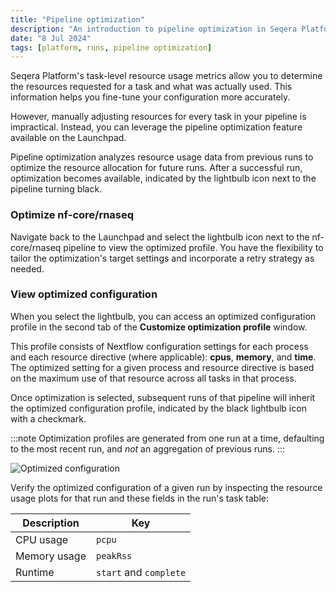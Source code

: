 ```yaml
---
title: "Pipeline optimization"
description: "An introduction to pipeline optimization in Seqera Platform"
date: "8 Jul 2024"
tags: [platform, runs, pipeline optimization]
---
```


Seqera Platform's task-level resource usage metrics allow you to determine the resources requested for a task and what was actually used. This information helps you fine-tune your configuration more accurately.

However, manually adjusting resources for every task in your pipeline is impractical. Instead, you can leverage the pipeline optimization feature available on the Launchpad.

Pipeline optimization analyzes resource usage data from previous runs to optimize the resource allocation for future runs. After a successful run, optimization becomes available, indicated by the lightbulb icon next to the pipeline turning black.

### Optimize nf-core/rnaseq

Navigate back to the Launchpad and select the lightbulb icon next to the nf-core/rnaseq pipeline to view the optimized profile. You have the flexibility to tailor the optimization's target settings and incorporate a retry strategy as needed.

### View optimized configuration

When you select the lightbulb, you can access an optimized configuration profile in the second tab of the **Customize optimization profile** window.

This profile consists of Nextflow configuration settings for each process and each resource directive (where applicable):  **cpus**, **memory**, and **time**. The optimized setting for a given process and resource directive is based on the maximum use of that resource across all tasks in that process.

Once optimization is selected, subsequent runs of that pipeline will inherit the optimized configuration profile, indicated by the black lightbulb icon with a checkmark. 

:::note 
Optimization profiles are generated from one run at a time, defaulting to the most recent run, and _not_ an aggregation of previous runs.
:::

![Optimized configuration](assets/optimize-configuration.gif)

Verify the optimized configuration of a given run by inspecting the resource usage plots for that run and these fields in the run's task table:

| Description  | Key                    |
| ------------ | ---------------------- |
| CPU usage    | `pcpu`                 |
| Memory usage | `peakRss`              |
| Runtime      | `start` and `complete` |

